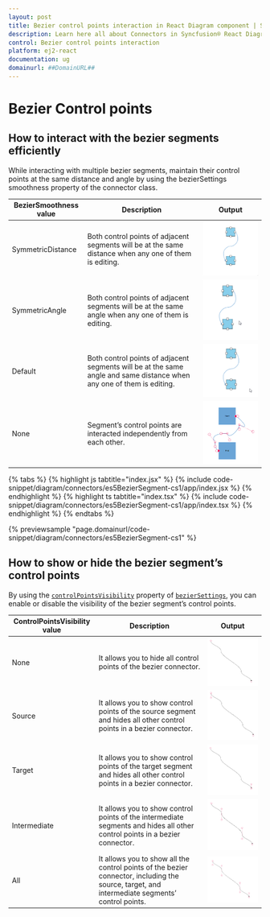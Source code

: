 ```yaml
---
layout: post
title: Bezier control points interaction in React Diagram component | Syncfusion®
description: Learn here all about Connectors in Syncfusion® React Diagram component of Syncfusion Essential® JS 2 and more.
control: Bezier control points interaction
platform: ej2-react
documentation: ug
domainurl: ##DomainURL##
---
```


# Bezier Control points 

## How to interact with the bezier segments efficiently

While interacting with multiple bezier segments, maintain their control points at the same distance and angle by using the bezierSettings smoothness property of the connector class.

| BezierSmoothness value | Description | Output |
|-------- | -------- | -------- |
| SymmetricDistance| Both control points of adjacent segments will be at the same distance when any one of them is editing. | ![Symmetric distance](images/Symmetric-distance.gif) |
| SymmetricAngle | Both control points of adjacent segments will be at the same angle when any one of them is editing. | ![Symmetric Angle](images/symmetric-Angle.gif) |
| Default | Both control points of adjacent segments will be at the same angle and same distance when any one of them is editing. | ![Default](images/DefaultSymmetric.gif) |
| None | Segment’s control points are interacted independently from each other. | ![None](images/SymmetricNoneImage.png) |

{% tabs %}
{% highlight js tabtitle="index.jsx" %}
{% include code-snippet/diagram/connectors/es5BezierSegment-cs1/app/index.jsx %}
{% endhighlight %}
{% highlight ts tabtitle="index.tsx" %}
{% include code-snippet/diagram/connectors/es5BezierSegment-cs1/app/index.tsx %}
{% endhighlight %}
{% endtabs %}

 {% previewsample "page.domainurl/code-snippet/diagram/connectors/es5BezierSegment-cs1" %}

## How to show or hide the bezier segment’s control points

By using the [`controlPointsVisibility`](https://ej2.syncfusion.com/react/documentation/api/diagram/controlPointsVisibility/) property of [`bezierSettings`](https://ej2.syncfusion.com/react/documentation/api/diagram/bezierSettingsModel/), you can enable or disable the visibility of the bezier segment’s control points.

| ControlPointsVisibility value | Description | Output |
|-------- | -------- | -------- |
| None |It allows you to hide all control points of the bezier connector. | ![ControlPointsVisibility None](images/controlPointVisibilityNone.png) |
| Source | It allows you to show control points of the source segment and hides all other control points in a bezier connector. | ![ControlPointsVisibility Source](images/controlPointVisibilitySource.png) |
| Target | It allows you to show control points of the target segment and hides all other control points in a bezier connector. | ![ControlPointsVisibility Target](images/controlPointVisibilityTarget.png) |
| Intermediate | It allows you to show control points of the intermediate segments and hides all other control points in a bezier connector.| ![ControlPointsVisibility Intermediate](images/controlPointVisibilityIntermediate.png) |
| All | It allows you to show all the control points of the bezier connector, including the source, target, and intermediate segments’ control points. | ![ControlPointsVisibility All](images/controlPointVisibilityAll.png) |
